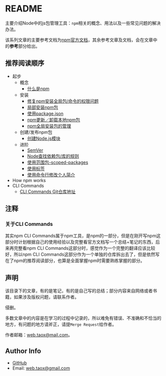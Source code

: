 # README

主要介绍Node中的js包管理工具：`npm`相关的概念、用法以及一些常见问题的解决办法。

该系列文章的主要参考文档为[npm官方文档](https://docs.npmjs.com/)，其余参考文章及文档，会在文章中的**参考**部分给出。

## 推荐阅读顺序

* 起步
	* 概念
		* [什么是npm](https://github.com/NinjiaHub/Tools-Tricks/blob/master/npm/documents/getting-started/%E4%BB%80%E4%B9%88%E6%98%AFnpm.md)
	* 安装 
		* [修复npm安装全局包/命令的权限问题](https://github.com/NinjiaHub/Tools-Tricks/blob/master/npm/documents/getting-started/npm%E6%9D%83%E9%99%90%E9%97%AE%E9%A2%98.md)
		* [局部安装npm包](https://github.com/NinjiaHub/Tools-Tricks/blob/master/npm/documents/getting-started/npm%E5%B1%80%E9%83%A8%E5%AE%89%E8%A3%85%E5%8C%85%E7%9A%84%E7%AE%A1%E7%90%86.md)
		* [使用package.json](https://github.com/NinjiaHub/Tools-Tricks/blob/master/npm/documents/getting-started/%E4%BD%BF%E7%94%A8package.json.md)
		* [npm更新／卸载本地npm包](https://github.com/NinjiaHub/Tools-Tricks/blob/master/npm/documents/getting-started/npm%E6%9B%B4%E6%96%B0%E4%B8%8E%E5%8D%B8%E8%BD%BD%E6%9C%AC%E5%9C%B0npm%E5%8C%85.md)
		* [npm全局安装包的管理](https://github.com/NinjiaHub/Tools-Tricks/blob/master/npm/documents/getting-started/npm%E5%85%A8%E5%B1%80%E5%AE%89%E8%A3%85%E5%8C%85%E7%9A%84%E7%AE%A1%E7%90%86.md)
	* 创建/发布npm包
		* [创建Node.js模块](https://github.com/NinjiaHub/Tools-Tricks/blob/master/npm/documents/getting-started/%E5%88%9B%E5%BB%BANode.js%E6%A8%A1%E5%9D%97.md)
	* 进阶
		* [SemVer](https://github.com/NinjiaHub/Tools-Tricks/blob/master/npm/documents/getting-started/SemVer.md)
		* [Node查找依赖包/库的规则](https://github.com/NinjiaHub/Tools-Tricks/blob/master/npm/documents/getting-started/Node%E6%9F%A5%E6%89%BE%E4%BE%9D%E8%B5%96%E5%8C%85-%E5%BA%93%E7%9A%84%E8%A7%84%E5%88%99.md)
		* [使用范围包-scoped-packages](https://github.com/NinjiaHub/Tools-Tricks/blob/master/npm/documents/getting-started/getting-started/%E4%BD%BF%E7%94%A8%E8%8C%83%E5%9B%B4%E5%8C%85-scoped-packages.md)
		* [使用标签](https://github.com/NinjiaHub/Tools-Tricks/blob/master/npm/documents/getting-started/%E4%BD%BF%E7%94%A8%E6%A0%87%E7%AD%BE.md)
		* [使用命令行修改个人简介](https://github.com/NinjiaHub/Tools-Tricks/blob/master/npm/documents/getting-started/%E4%BD%BF%E7%94%A8%E5%91%BD%E4%BB%A4%E8%A1%8C%E4%BF%AE%E6%94%B9%E4%B8%AA%E4%BA%BA%E7%AE%80%E4%BB%8B.md)
* How npm works
* CLI Commands
	* [CLI Commands Git仓库地址](https://github.com/NinjiaHub/NPM-CLI-Commands)

## 注释

### 关于CLI Commands

其实npm CLI Commands属于npm工具，是npm的一部分，但是在刚开写npm这部分时计划根据自己的使用经验以及完整看官方文档写一个总结+笔记的东西，后来再完整看npm CLI Commands这部分时，感觉作为一个完整的翻译应该比较好，所以npm CLI Commands这部分作为一个单独的仓库拆出去了，但是依然写在了npm的推荐阅读部分，也算是全面掌握npm时需要熟练掌握的部分。

## 声明

该目录下的文章，有的是笔记，有的是自己写的总结；部分内容来自网络或者书籍，如果涉及版权问题，请联系作者。

侵删。

多数文章中的内容是在学习的过程中记录的，所以难免有错误、不准确和不恰当的地方，有问题的地方请斧正，请提`Merge Request`给作者。

作者邮箱：web.taox@mail.com。

## Author Info

* [GitHub](https://github.com/Tao-Quixote)
* Email: web.taox@gmail.com
